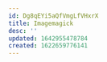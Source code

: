 ```yaml
---
id: Dg8qEYi5aQfVmgLfVHxrX
title: Imagemagick
desc: ''
updated: 1642955478784
created: 1622659776141
---
```


